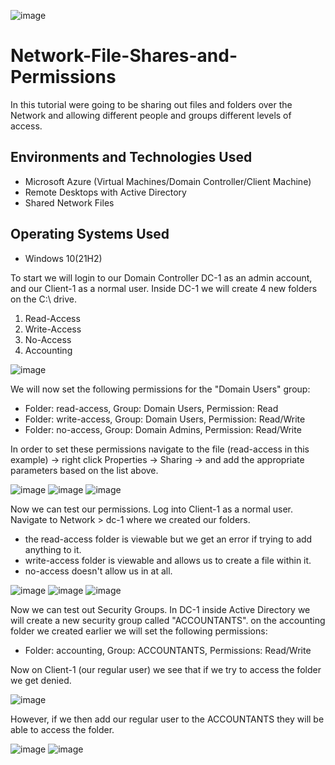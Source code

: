 ![image](https://user-images.githubusercontent.com/111653930/236330155-0a4f433f-f22d-4af6-a88e-3e192dc9a261.png)


<h1>Network-File-Shares-and-Permissions</h1>
In this tutorial were going to be sharing out files and folders over the Network and allowing different people and groups different levels of access.

<h2>Environments and Technologies Used</h2>

- Microsoft Azure (Virtual Machines/Domain Controller/Client Machine)
- Remote Desktops with Active Directory
- Shared Network Files

<h2>Operating Systems Used </h2>

- Windows 10(21H2)

<p>
To start we will login to our Domain Controller DC-1 as an admin account, and our Client-1 as a normal user. Inside DC-1 we will create 4 new folders on the C:\ drive. 
  
  1. Read-Access
  2. Write-Access
  3. No-Access
  4. Accounting
</p>

![image](https://user-images.githubusercontent.com/111653930/236332672-05b594de-e8d5-469e-81d9-f6d3ce785c3e.png)

<p>
We will now set the following permissions for the "Domain Users" group:
  
 - Folder: read-access, Group: Domain Users, Permission: Read
 - Folder: write-access, Group: Domain Users, Permission: Read/Write
 - Folder: no-access, Group: Domain Admins, Permission: Read/Write
  
  
  In order to set these permissions navigate to the file (read-access in this example) -> right click Properties -> Sharing -> and add the appropriate parameters based on the list above.
  
</p>

![image](https://user-images.githubusercontent.com/111653930/236337087-3eda95d0-e849-41af-972e-9904ad1c13fc.png)
![image](https://user-images.githubusercontent.com/111653930/236337103-b5ecc273-7d36-4c75-832e-5e8eecf7723e.png)
![image](https://user-images.githubusercontent.com/111653930/236337134-8b87996b-fd48-4bf4-989c-82d350915f99.png)

<p>
Now we can test our permissions. Log into Client-1 as a normal user. Navigate to Network > dc-1 where we created our folders. 
  
- the read-access folder is viewable but we get an error if trying to add anything to it.
- write-access folder is viewable and allows us to create a file within it. 
- no-access doesn't allow us in at all.
</p>


![image](https://user-images.githubusercontent.com/111653930/236338639-8b80d97b-bf48-4e24-8369-633ac4aa9918.png)
![image](https://user-images.githubusercontent.com/111653930/236338660-857cfbac-0351-4a0b-bd2e-6b2af2fb53f4.png)
![image](https://user-images.githubusercontent.com/111653930/236338695-0b43d11a-3905-48f4-a64c-4c6a622f108d.png)


<p>
Now we can test out Security Groups. In DC-1 inside Active Directory we will create a new security group called "ACCOUNTANTS". on the accounting folder we created earlier we will set the following permissions:
  
- Folder: accounting, Group: ACCOUNTANTS, Permissions: Read/Write

Now on Client-1 (our regular user) we see that if we try to access the folder we get denied. 
  </p>
  
  ![image](https://user-images.githubusercontent.com/111653930/236340905-716fc7b5-bd56-4f8d-9151-19135bb84b38.png)
  

However, if we then add our regular user to the ACCOUNTANTS they will be able to access the folder.

![image](https://user-images.githubusercontent.com/111653930/236341919-f256e7a1-9a38-4320-9531-89b69125be3b.png)
![image](https://user-images.githubusercontent.com/111653930/236341946-3723ff14-aeb2-4f09-a475-27fa5ceeceab.png)




  
